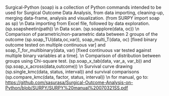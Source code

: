 Surgical-Python (soap) is a collection of Python commands intended to be used for Surgical Outcome Data Analysis, from data importing, cleaning-up, merging data-frame, analysis and visualization. (from SURPY import soap as sp)
\n
Data importing from Excel file, followed by data exploration. (sp.soapsheetin(path))
\n
Data scan. (sp.soapplore(data, oc))
\n
Comparison of parametric/non-parametric data between 2 groups of the outcome (sp.soap_TU(data,oc,var)), soap_multi_T(data, oc) [fixed binary outcome tested on multiple continuous var] and soap_T_for_multibinary(data, var) [fixed continuous var tested against multiple binary variables at a time].
\n
Comparison of distribution between groups using Chi-square test. (sp.soap_x_tab(data, var_a, var_b)) and (sp.soap_x_across(data,outcome))
\n
Survival curve drawing (sp.single_kmc(data, status, interval)) and survival comparisons (sp.compare_kmc(data, factor, status, interval)) 
\n
for manual, go to:
https://github.com/sasurasa/Surgical-Outcome-Analysis-on-Python/blob/SURPY/SURPY%20manual%20070321SS.pdf
